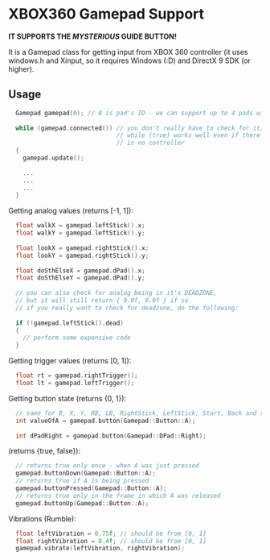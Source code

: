 XBOX360 Gamepad Support
=======================

**IT SUPPORTS THE *MYSTERIOUS* GUIDE BUTTON!**

It is a Gamepad class for getting input from XBOX 360 controller (it uses windows.h and Xinput, so it requires Windows (:D) and DirectX 9 SDK (or higher).

Usage
-----


```cpp
  Gamepad gamepad(0); // 0 is pad's ID - we can support up to 4 pads with id's 0, 1, 2, 3
  
  while (gamepad.connected()) // you don't really have to check for it,
                              // while (true) works well even if there
                              // is no controller
  {
    gamepad.update();
    
    ...
    ...
    ...
  }
```

Getting analog values (returns [-1, 1]):
```cpp
  float walkX = gamepad.leftStick().x;
  float walkY = gamepad.leftStick().y;
  
  float lookX = gamepad.rightStick().x;
  float lookY = gamepad.rightStick().y;
  
  float doSthElseX = gamepad.dPad().x;
  float doSthElseY = gamepad.dPad().y;
  
  // you can also check for analog being in it's DEADZONE,
  // but it will still return { 0.0f, 0.0f } if so
  // if you really want to check for deadzone, do the following:
  
  if (!gamepad.leftStick().dead)
  {
    // perform some expensive code
  }
```

Getting trigger values (returns [0, 1]):
```cpp
  float rt = gamepad.rightTrigger();
  float lt = gamepad.leftTrigger();
```

Getting button state (returns {0, 1}):
```cpp
  // same for B, X, Y, RB, LB, RightStick, LeftStick, Start, Back and the Guide button
  int valueOfA = gamepad.button(Gamepad::Button::A);
  
  int dPadRight = gamepad.button(Gamepad::DPad::Right);
```

(returns {true, false}):
```cpp
  // returns true only once - when A was just pressed
  gamepad.buttonDown(Gamepad::Button::A);
  // returns true if A is being pressed
  gamepad.buttonPressed(Gamepad::Button::A);
  // returns true only in the frame in which A was released
  gamepad.buttonUp(Gamepad::Button::A);
```

Vibrations (Rumble):
```cpp
  float leftVibration = 0.75f; // should be from [0, 1]
  float rightVibration = 0.4f; // should be from [0, 1]
  gamepad.vibrate(leftVibration, rightVibration);
```
